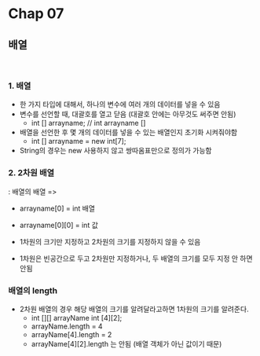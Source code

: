 # Chap 07
## 배열
<br/>

### 1. 배열
- 한 가지 타입에 대해서, 하나의 변수에 여러 개의 데이터를 넣을 수 있음    
- 변수를 선언할 때, 대괄호를 열고 닫음 (대괄호 안에는 아무것도 써주면 안됨)
  - int [] arrayname; // int arrayname []    
- 배열을 선언한 후 몇 개의 데이터를 넣을 수 있는 배열인지 초기화 시켜줘야함  
  - int [] arrayname = new int[7];  
- String의 경우는 new 사용하지 않고 쌍따옴표만으로 정의가 가능함  

### 2. 2차원 배열
: 배열의 배열 =>
- arrayname[0] = int 배열
- arrayname[0][0] = int 값  
    
- 1차원의 크기만 지정하고 2차원의 크기를 지정하지 않을 수 있음
- 1차원은 빈공간으로 두고 2차원만 지정하거나, 두 배열의 크기를 모두 지정 안 하면 안됨

### 배열의 length
- 2차원 배열의 경우 해당 배열의 크기를 알려달라고하면 1차원의 크기를 알려준다.
  - int [][] arrayName int [4][2];
  - arrayName.length = 4
  - arrayName[4].length = 2
  - arrayName[4][2].length 는 안됨 (배열 객체가 아닌 값이기 때문)